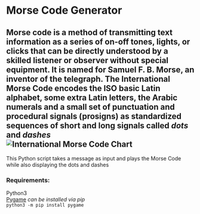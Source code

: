 # Morse Code Generator<br/>

Morse code is a method of transmitting text information as a series of on-off tones, lights, or clicks that can be directly understood by a skilled listener or observer without special equipment. It is named for __Samuel F. B. Morse__, an inventor of the telegraph. The International Morse Code encodes the ISO basic Latin alphabet, some extra Latin letters, the Arabic numerals and a small set of punctuation and procedural signals (prosigns) as standardized sequences of short and long signals called *dots* and *dashes*<br/>
![International Morse Code Chart](https://upload.wikimedia.org/wikipedia/commons/thumb/b/b5/International_Morse_Code.svg/1200px-International_Morse_Code.svg.png)
---
This Python script takes a message as input and plays the Morse Code while also displaying the dots and dashes
### Requirements:
Python3<br/>
[Pygame](https://www.pygame.org/docs/) *can be installed via pip*<br/>
```python3 -m pip install pygame```

